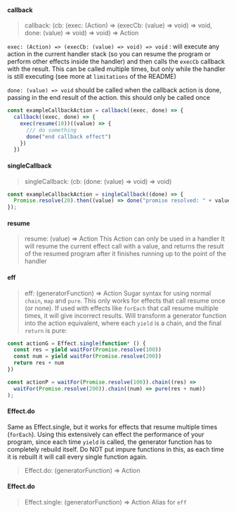 #### callback
> callback: (cb: (exec: (Action) => (execCb: (value) => void) => void, done: (value) => void) => void) => Action

`exec: (Action) => (execCb: (value) => void) => void` : will execute any action in the current handler stack (so you can resume the program or perform other effects inside the handler) and then calls the `execCb` callback with the result. 
This can be called multiple times, but only while the handler is still executing (see more at `limitations` of the README)

`done: (value) => void` should be called when the callback action is done, passing in the end result of the action. this should only be called once


```javascript
const exampleCallbackAction = callback((exec, done) => {
  callback((exec, done) => {
    exec(resume(10))((value) => {
      /// do something
      done("end callback effect")
    })
  })
```

#### singleCallback
> singleCallback: (cb: (done: (value) => void) => void)

```javascript
const exampleCallbackAction = singleCallback((done) => {
  Promise.resolve(20).then((value) => done("promise resolved: " + value));
});
```

#### resume
> resume: (value) => Action
This Action can only be used in a handler
It will resume the current effect call with a value, and returns the result of the resumed program after it finishes running up to the point of the handler

#### eff
> eff: (generatorFunction) => Action
Sugar syntax for using normal `chain`, `map` and `pure`. 
This only works for effects that call resume once (or none). If used with effects like `forEach` that call resume multiple times, it will give incorrect results.
Will transform a generator function into the action equivalent, where each `yield` is a chain, and the final `return` is pure:
```javascript
const actionG = Effect.single(function* () {
  const res = yield waitFor(Promise.resolve(100))
  const num = yield waitFor(Promise.resolve(200))
  return res + num
})

const actionP = waitFor(Promise.resolve(100)).chain((res) =>
  waitFor(Promise.resolve(200)).chain((num) => pure(res + num))
);
```

#### Effect.do
Same as Effect.single, but it works for effects that resume multiple times (`forEach`).
Using this extensively can effect the performance of your program, since each time `yield` is called, the generator function has to completely rebuild itself. 
Do NOT put impure functions in this, as each time it is rebuilt it will call every single function again.
> Effect.do: (generatorFunction) => Action

#### Effect.do
> Effect.single: (generatorFunction) => Action
Alias for `eff`